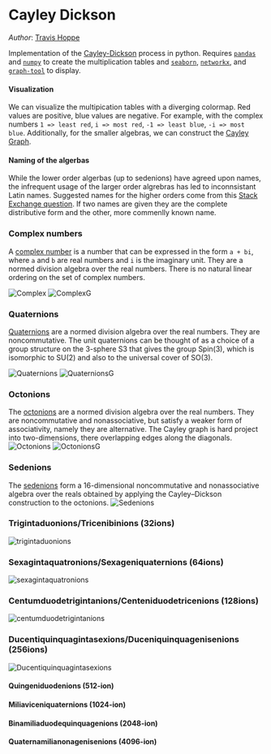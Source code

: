 # Cayley Dickson
*Author*: [Travis Hoppe](http://thoppe.github.io/)

Implementation of the [Cayley-Dickson](http://en.wikipedia.org/wiki/Cayley%E2%80%93Dickson_construction) process in python. 
Requires [`pandas`](http://pandas.pydata.org/) and [`numpy`](http://www.numpy.org/) to create the multiplication tables and [`seaborn`](http://stanford.edu/~mwaskom/software/seaborn/), [`networkx`](https://networkx.github.io/), and [`graph-tool`](https://graph-tool.skewed.de/) to display.

#### Visualization
We can visualize the multipication tables with a diverging colormap. 
Red values are positive, blue values are negative. 
For example, with the complex numbers `1 => least red`, `i => most red`, `-1 => least blue`, `-i => most blue`.
Additionally, for the smaller algebras, we can construct the [Cayley Graph](http://en.wikipedia.org/wiki/Cayley_graph).

#### Naming of the algerbas
While the lower order algerbas (up to sedenions) have agreed upon names, the infrequent usage of the larger order algrebras has led to inconnsistant Latin names. 
Suggested names for the higher orders come from this [Stack Exchange question](http://english.stackexchange.com/q/234607/17096). If two names are given they are the complete distributive form and the other, more commenlly known name.

### Complex numbers
A [complex number](http://en.wikipedia.org/wiki/Complex_number) is a number that can be expressed in the form `a + bi`, where `a` and `b` are real numbers and `i` is the imaginary unit. They are a normed division algebra over the real numbers. There is no natural linear ordering on the set of complex numbers.

![Complex](figures/K1.png)
![ComplexG](figures/g1.png)

### Quaternions
[Quaternions](http://en.wikipedia.org/wiki/Quaternion) are a normed division algebra over the real numbers. They are noncommutative. The unit quaternions can be thought of as a choice of a group structure on the 3-sphere S3 that gives the group Spin(3), which is isomorphic to SU(2) and also to the universal cover of SO(3).

![Quaternions](figures/K2.png)
![QuaternionsG](figures/g2.png)

### Octonions
The [octonions](http://en.wikipedia.org/wiki/Octonion) are a normed division algebra over the real numbers. They are noncommutative and nonassociative, but satisfy a weaker form of associativity, namely they are alternative. The Cayley graph is hard project into two-dimensions, there overlapping edges along the diagonals.
![Octonions](figures/K3.png)
![OctonionsG](figures/g3.png)

### Sedenions
The [sedenions](http://en.wikipedia.org/wiki/Sedenion) form a 16-dimensional noncommutative and nonassociative algebra over the reals obtained by applying the Cayley–Dickson construction to the octonions.
![Sedenions](figures/K4.png)

### Trigintaduonions/Tricenibinions (32ions)
![trigintaduonions](figures/K5.png)

### Sexagintaquatronions/Sexageniquaternions (64ions)
![sexagintaquatronions](figures/K6.png)

### Centumduodetrigintanions/Centeniduodetricenions (128ions)
![centumduodetrigintanions](figures/K7.png)

### Ducentiquinquagintasexions/Duceniquinquagenisenions (256ions)
![Ducentiquinquagintasexions](figures/K8.png)

#### Quingeniduodenions (512-ion)
#### Miliaviceniquaternions (1024-ion)
#### Binamiliaduodequinquagenions (2048-ion)
#### Quaternamilianonagenisenions (4096-ion)

